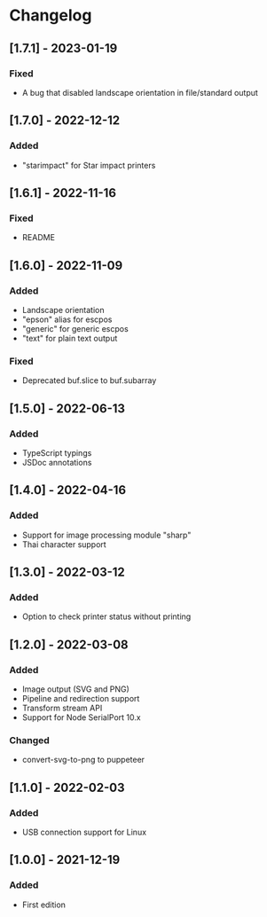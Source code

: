 # Changelog

## [1.7.1] - 2023-01-19
### Fixed
- A bug that disabled landscape orientation in file/standard output

## [1.7.0] - 2022-12-12
### Added
- "starimpact" for Star impact printers

## [1.6.1] - 2022-11-16
### Fixed
- README

## [1.6.0] - 2022-11-09
### Added
- Landscape orientation
- "epson" alias for escpos
- "generic" for generic escpos
- "text" for plain text output

### Fixed
- Deprecated buf.slice to buf.subarray

## [1.5.0] - 2022-06-13
### Added
- TypeScript typings
- JSDoc annotations

## [1.4.0] - 2022-04-16
### Added
- Support for image processing module "sharp"
- Thai character support

## [1.3.0] - 2022-03-12
### Added
- Option to check printer status without printing

## [1.2.0] - 2022-03-08
### Added
- Image output (SVG and PNG)
- Pipeline and redirection support
- Transform stream API
- Support for Node SerialPort 10.x

### Changed
- convert-svg-to-png to puppeteer

## [1.1.0] - 2022-02-03
### Added
- USB connection support for Linux

## [1.0.0] - 2021-12-19
### Added
- First edition
